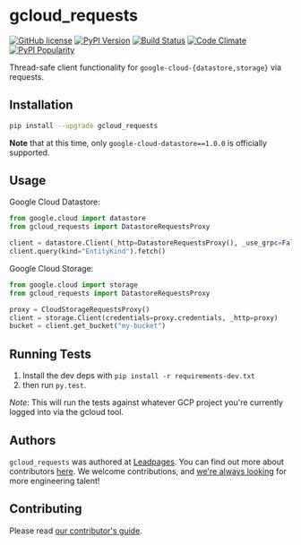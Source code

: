 # gcloud_requests

[![GitHub license](https://img.shields.io/github/license/leadpages/gcloud_requests.svg?style=flat-square)](https://raw.githubusercontent.com/leadpages/gcloud_requests/master/LICENSE)
[![PyPI Version](https://img.shields.io/pypi/v/gcloud_requests.svg?style=flat-square)](https://pypi.python.org/pypi/gcloud_requests/)
[![Build Status](https://img.shields.io/travis/LeadPages/gcloud_requests.svg?style=flat-square)](https://travis-ci.org/LeadPages/gcloud_requests)
[![Code Climate](https://img.shields.io/codeclimate/github/LeadPages/gcloud_requests.svg?style=flat-square)](https://codeclimate.com/github/LeadPages/gcloud_requests)
[![PyPI Popularity](https://img.shields.io/pypi/dm/gcloud-requests.svg?style=flat-square)](https://pypi.python.org/pypi/gcloud_requests/)

Thread-safe client functionality for `google-cloud-{datastore,storage}` via requests.

## Installation

```bash
pip install --upgrade gcloud_requests
```

**Note** that at this time, only `google-cloud-datastore==1.0.0` is
officially supported.

## Usage

Google Cloud Datastore:

```python
from google.cloud import datastore
from gcloud_requests import DatastoreRequestsProxy

client = datastore.Client(_http=DatastoreRequestsProxy(), _use_grpc=False)
client.query(kind="EntityKind").fetch()
```

Google Cloud Storage:

```python
from google.cloud import storage
from gcloud_requests import DatastoreRequestsProxy

proxy = CloudStorageRequestsProxy()
client = storage.Client(credentials=proxy.credentials, _http=proxy)
bucket = client.get_bucket("my-bucket")
```

## Running Tests

1. Install the dev deps with `pip install -r requirements-dev.txt`
1. then run `py.test`.

*Note*: This will run the tests against whatever GCP project you're
currently logged into via the gcloud tool.

## Authors

`gcloud_requests` was authored at [Leadpages][leadpages].  You can
find out more about contributors [here][contributors].  We welcome
contributions, and [we're always looking][careers] for more
engineering talent!

## Contributing

Please read [our contributor's guide](./CONTRIBUTING.md).

[leadpages]: http://leadpages.net
[careers]: http://www.leadpages.net/careers
[contributors]: https://github.com/leadpages/gcloud_requests/graphs/contributors
[gcd]: https://cloud.google.com/datastore/docs/tools/
[gcloud-python]: https://github.com/GoogleCloudPlatform/gcloud-python
[requests]: http://python-requests.org
